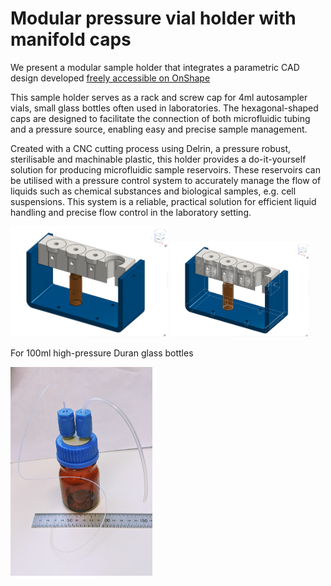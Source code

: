 # Modular pressure vial holder with manifold caps

We present a modular sample holder that integrates a parametric CAD design developed [freely accessible on OnShape](https://cad.onshape.com/documents/7c16a4f893c59727774109a0/w/9516d6a2785e29d4604fe688/e/f9cb2954096b3515ac6188b6) 

This sample holder serves as a rack and screw cap for 4ml autosampler vials, small glass bottles often used in laboratories. The hexagonal-shaped caps are designed to facilitate the connection of both microfluidic tubing and a pressure source, enabling easy and precise sample management.

Created with a CNC cutting process using Delrin, a pressure robust, sterilisable and machinable plastic, this holder provides a do-it-yourself solution for producing microfluidic sample reservoirs. These reservoirs can be utilised with a pressure control system to accurately manage the flow of liquids such as chemical substances and biological samples, e.g. cell suspensions. This system is a reliable, practical solution for efficient liquid handling and precise flow control in the laboratory setting. 

<img src="4-cap-manifold.png" width=50%> <img src="4-cap-mainfold_w_hidden_edges.png" width=44%>


For 100ml high-pressure Duran glass bottles

<img src="100ml_bottle_manifold.jpg" width=45%>
